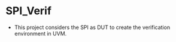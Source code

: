 # SPI_Verif

* This project considers the SPI as DUT to create the verification environment in UVM.

